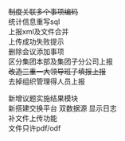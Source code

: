 ~~制度关联多个事项编码~~   
统计信息重写sql   
上报xml及文件合并  
上传成功失败提示  
删除会议添加事项     
区分集团本部及集团子分公司上报      
~~改造三重一大领导班子填报上报~~     
去掉组织管理得人员上报     

新增议题实施结果模块   
新搭建交换平台 双数据源 显示日志   
补文件上传功能   
文件只许pdf/odf   
   
    